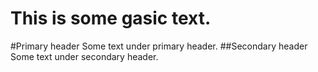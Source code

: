 This is some gasic text.
========================
#Primary header
Some text under primary header.
##Secondary header
Some text under secondary header.
